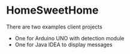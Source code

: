 HomeSweetHome
=============

There are two examples client projects

* One for Arduino UNO with detection module
* One for Java IDEA to display messages 

